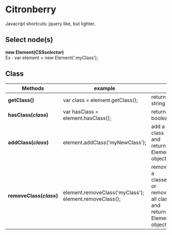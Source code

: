 # Citronberry

Javacript shortcuts: jquery like, but lighter.


## Select node(s)
**new Element(*CSSselector*)**<br/>
Ex : var element = new Element('.myClass');


## Class

| Methods                    | example                                        |                                                 |
| -------------------------- |------------------------------------------------| ------------------------------------------------|
|**getClass()**              | var class = element.getClass();                | return a string                                 |
| **hasClass(*class*)**      | var hasClass = element.hasClass();             | return a boolean                                |
| **addClass(*class*)**      | element.addClass('myNewClass');                | add a class and return Element object                                     |
| **removeClass(*class*)**   | element.removeClass('myClass'); <br/>element.removeClass(); | remove a classes <br/>or remove all class<br/> and return Element object |

